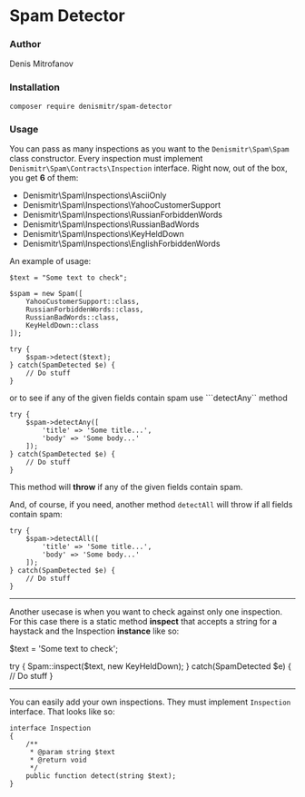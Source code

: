 # Spam Detector

### Author
Denis Mitrofanov

### Installation
```
composer require denismitr/spam-detector
```

### Usage

You can pass as many inspections as you want to the ```Denismitr\Spam\Spam``` class constructor. Every inspection must implement ```Denismitr\Spam\Contracts\Inspection``` interface. Right now, out of the box, you get __6__ of them:

* Denismitr\Spam\Inspections\AsciiOnly
* Denismitr\Spam\Inspections\YahooCustomerSupport
* Denismitr\Spam\Inspections\RussianForbiddenWords
* Denismitr\Spam\Inspections\RussianBadWords
* Denismitr\Spam\Inspections\KeyHeldDown
* Denismitr\Spam\Inspections\EnglishForbiddenWords

An example of usage:

```
$text = "Some text to check";

$spam = new Spam([
    YahooCustomerSupport::class,
    RussianForbiddenWords::class,
    RussianBadWords::class,
    KeyHeldDown::class
]);

try {
    $spam->detect($text);
} catch(SpamDetected $e) {
    // Do stuff
}
```

or to see if  any of the given fields contain spam use ```detectAny`` method

```
try {
    $spam->detectAny([
        'title' => 'Some title...',
        'body' => 'Some body...'
    ]);
} catch(SpamDetected $e) {
    // Do stuff
}
```

This method will __throw__ if any of the given fields contain spam.

And, of course, if you need, another method ```detectAll``` will throw if all fields contain
spam:

```
try {
    $spam->detectAll([
        'title' => 'Some title...',
        'body' => 'Some body...'
    ]);
} catch(SpamDetected $e) {
    // Do stuff
}
```
-----------------------------------------------------------------------------------
Another usecase is when you want to check against only one inspection. For this case there is
a static method __inspect__ that accepts a string for a haystack and the Inspection __instance__ like so:

$text = 'Some text to check';

try {
    Spam::inspect($text, new KeyHeldDown);
} catch(SpamDetected $e) {
    // Do stuff
}

------------------------------------------------------------------------------------

You can easily add your own inspections. They must implement ```Inspection``` interface. That
looks like so:

```
interface Inspection
{
    /**
     * @param string $text
     * @return void
     */
    public function detect(string $text);
}
```
